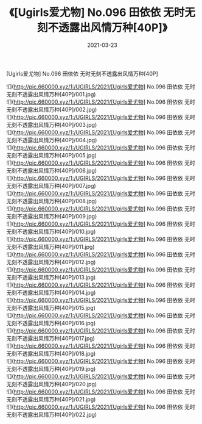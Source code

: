 ﻿---
layout: post
title:  《[Ugirls爱尤物] No.096 田依依 无时无刻不透露出风情万种[40P]》
date:   2021-03-23
img: http://pic.660000.xyz/1:/UGIRLS/2021/[Ugirls爱尤物] No.096 田依依 无时无刻不透露出风情万种[40P]/000.jpg
categories: [美女, 清纯, 唯美]
---

[Ugirls爱尤物] No.096 田依依 无时无刻不透露出风情万种[40P]

  ![](http://pic.660000.xyz/1:/UGIRLS/2021/[Ugirls爱尤物] No.096 田依依 无时无刻不透露出风情万种[40P]/001.jpg) <br> ![](http://pic.660000.xyz/1:/UGIRLS/2021/[Ugirls爱尤物] No.096 田依依 无时无刻不透露出风情万种[40P]/002.jpg) <br> ![](http://pic.660000.xyz/1:/UGIRLS/2021/[Ugirls爱尤物] No.096 田依依 无时无刻不透露出风情万种[40P]/003.jpg) <br> ![](http://pic.660000.xyz/1:/UGIRLS/2021/[Ugirls爱尤物] No.096 田依依 无时无刻不透露出风情万种[40P]/004.jpg) <br> ![](http://pic.660000.xyz/1:/UGIRLS/2021/[Ugirls爱尤物] No.096 田依依 无时无刻不透露出风情万种[40P]/005.jpg) <br> ![](http://pic.660000.xyz/1:/UGIRLS/2021/[Ugirls爱尤物] No.096 田依依 无时无刻不透露出风情万种[40P]/006.jpg) <br> ![](http://pic.660000.xyz/1:/UGIRLS/2021/[Ugirls爱尤物] No.096 田依依 无时无刻不透露出风情万种[40P]/007.jpg) <br> ![](http://pic.660000.xyz/1:/UGIRLS/2021/[Ugirls爱尤物] No.096 田依依 无时无刻不透露出风情万种[40P]/008.jpg) <br> ![](http://pic.660000.xyz/1:/UGIRLS/2021/[Ugirls爱尤物] No.096 田依依 无时无刻不透露出风情万种[40P]/009.jpg) <br> ![](http://pic.660000.xyz/1:/UGIRLS/2021/[Ugirls爱尤物] No.096 田依依 无时无刻不透露出风情万种[40P]/010.jpg) <br> ![](http://pic.660000.xyz/1:/UGIRLS/2021/[Ugirls爱尤物] No.096 田依依 无时无刻不透露出风情万种[40P]/011.jpg) <br> ![](http://pic.660000.xyz/1:/UGIRLS/2021/[Ugirls爱尤物] No.096 田依依 无时无刻不透露出风情万种[40P]/012.jpg) <br> ![](http://pic.660000.xyz/1:/UGIRLS/2021/[Ugirls爱尤物] No.096 田依依 无时无刻不透露出风情万种[40P]/013.jpg) <br> ![](http://pic.660000.xyz/1:/UGIRLS/2021/[Ugirls爱尤物] No.096 田依依 无时无刻不透露出风情万种[40P]/014.jpg) <br> ![](http://pic.660000.xyz/1:/UGIRLS/2021/[Ugirls爱尤物] No.096 田依依 无时无刻不透露出风情万种[40P]/015.jpg) <br> ![](http://pic.660000.xyz/1:/UGIRLS/2021/[Ugirls爱尤物] No.096 田依依 无时无刻不透露出风情万种[40P]/016.jpg) <br> ![](http://pic.660000.xyz/1:/UGIRLS/2021/[Ugirls爱尤物] No.096 田依依 无时无刻不透露出风情万种[40P]/017.jpg) <br> ![](http://pic.660000.xyz/1:/UGIRLS/2021/[Ugirls爱尤物] No.096 田依依 无时无刻不透露出风情万种[40P]/018.jpg) <br> ![](http://pic.660000.xyz/1:/UGIRLS/2021/[Ugirls爱尤物] No.096 田依依 无时无刻不透露出风情万种[40P]/019.jpg) <br> ![](http://pic.660000.xyz/1:/UGIRLS/2021/[Ugirls爱尤物] No.096 田依依 无时无刻不透露出风情万种[40P]/020.jpg) <br> ![](http://pic.660000.xyz/1:/UGIRLS/2021/[Ugirls爱尤物] No.096 田依依 无时无刻不透露出风情万种[40P]/021.jpg) <br> ![](http://pic.660000.xyz/1:/UGIRLS/2021/[Ugirls爱尤物] No.096 田依依 无时无刻不透露出风情万种[40P]/022.jpg) <br>
